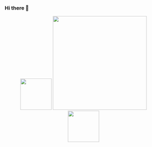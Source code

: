 ### Hi there 👋
<div id="header" align="center">
  <img src="https://media.giphy.com/media/O2oAJTVio7H6k9515N/giphy.gif" width="100"/>
  <img src="https://media.giphy.com/media/11dR2hEgtN5KoM/giphy.gif" width="300"/>
  <img src="https://media.giphy.com/media/jIRHDpqdCCaJTpO30c/giphy.gif" width="100"/>
</div>
